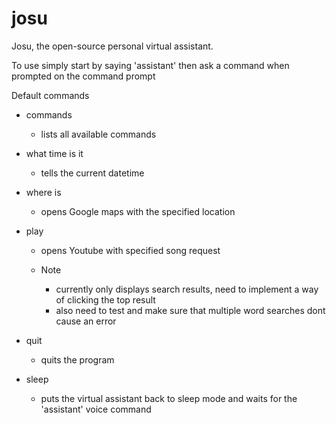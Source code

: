 # josu
Josu, the open-source personal virtual assistant.

To use simply start by saying 'assistant' then ask a command when prompted on the command prompt 


Default commands 
- commands
  * lists all available commands 
  
- what time is it
  * tells the current datetime
  
- where is
  * opens Google maps with the specified location
  
- play
  * opens Youtube with specified song request
  
  * Note
    - currently only displays search results, need to implement a way of clicking the top result 
    - also need to test and make sure that multiple word searches dont cause an error
    
- quit 
  * quits the program 
  
- sleep 
  * puts the virtual assistant back to sleep mode and waits for the 'assistant' voice command
